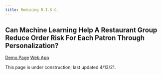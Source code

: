 ```yaml
---
title: Reducing R.I.S.C.
---
```


## Can Machine Learning Help A Restaurant Group Reduce Order Risk For Each Patron Through Personalization?

[Demo Page](demo/)
[Web App](webapp/#)

This page is under construction; last updated 4/13/21.